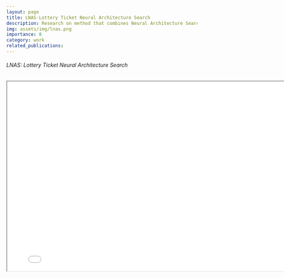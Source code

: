 ```yaml
---
layout: page
title: LNAS-Lottery Ticket Neural Architecture Search
description: Research on method that combines Neural Architecture Search (NAS) and the lottery ticket hypothesis.
img: assets/img/lnas.png
importance: 8
category: work
related_publications: 
---
```


<!-- Every project has a beautiful feature showcase page.
It's easy to include images in a flexible 3-column grid format.
Make your photos 1/3, 2/3, or full width.

To give your project a background in the portfolio page, just add the img tag to the front matter like so:

    ---
    layout: page
    title: project
    description: a project with a background image
    img: /assets/img/12.jpg
    --- -->
<div class="caption">
    <body>
    <center>
        <!-- <h1 style="color: DodgerBlue">Macroeconomic Asset Divergence Model</h1> -->
        <h6 align="left">LNAS: Lottery Ticket Neural Architecture Search</h6>
        <iframe src="../CS231N_Final_Project_Write_Up.pdf" 
                width="800"
                height="500">
        </iframe>
    </center>
</body>
</div>

